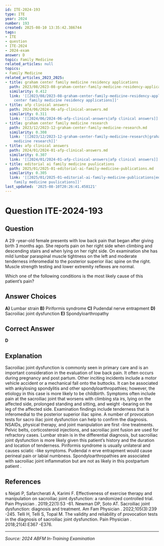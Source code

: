 ```yaml
---
id: ITE-2024-193
type: ITE
year: 2024
number: 193
created: 2025-08-10 13:35:42.386744
tags:
- ITE
- question
- ITE-2024
- 2024-exam
answer: D
topic: Family Medicine
related_articles: null
topics:
- Family Medicine
related_articles_2023_2025:
- title: graham center family medicine residency applications
  path: 2023/08/2023-08-graham-center-family-medicine-residency-applications.md
  similarity: 0.412
  link: '[[2023/08/2023-08-graham-center-family-medicine-residency-applications|graham
    center family medicine residency applications]]'
- title: afp clinical answers
  path: 2024/06/2024-06-afp-clinical-answers.md
  similarity: 0.311
  link: '[[2024/06/2024-06-afp-clinical-answers|afp clinical answers]]'
- title: graham center family medicine research
  path: 2023/12/2023-12-graham-center-family-medicine-research.md
  similarity: 0.308
  link: '[[2023/12/2023-12-graham-center-family-medicine-research|graham center family
    medicine research]]'
- title: afp clinical answers
  path: 2024/01/2024-01-afp-clinical-answers.md
  similarity: 0.307
  link: '[[2024/01/2024-01-afp-clinical-answers|afp clinical answers]]'
- title: editorial ai family medicine puulications
  path: 2025/01/2025-01-editorial-ai-family-medicine-publications.md
  similarity: 0.305
  link: '[[2025/01/2025-01-editorial-ai-family-medicine-publications|editorial ai
    family medicine puulications]]'
last_updated: '2025-08-10T20:26:41.458121'
---
```


# Question ITE-2024-193

## Question
A 29 -year-old female presents with low back pain that began after giving birth 3 months ago. She 
reports pain on her right side when climbing and descending stairs and when lying on her right side. 
On examination she has mild lumbar paraspinal muscle tightness on the left and moderate tenderness inferomedial to the posterior superior iliac spine on the right. Muscle strength testing and lower 
extremity reflexes are normal.  
 
Which one of the following conditions is the most likely cause of this patient’s pain?

## Answer Choices
**A)** Lumbar strain
**B)** Piriformis syndrome
**C)** Pudendal nerve entrapment
**D)** Sacroiliac joint dysfunction
**E)** Spondyloarthropathy

## Correct Answer
**D**

## Explanation
Sacroiliac joint dysfunction is commonly seen in primary care and is an important consideration in the evaluation of low back pain. It often occurs during pregnancy and post partum. Other inciting incidents include a motor vehicle accident or a mechanical fall onto the buttocks. It can be associated with ankylosing spondylitis and other spondyloarthropathies; however, the etiology in this case is more likely to be childbirth. Symptoms often include pain at the sacroiliac joint that worsens with climbing sta irs, lying on the affected side, prolonged standing and sitting, and weight -bearing on the leg of the affected side. Examination findings include tenderness that is inferomedial to the posterior superior iliac spine. A number of provocation tests for sacro iliac joint dysfunction can help to confirm the diagnosis. NSAIDs, physical therapy, and joint manipulation are first -line treatments. Pelvic belts, corticosteroid injections, and sacroiliac joint fusion are used for refractory cases. Lumbar strain is in the differential diagnosis, but sacroiliac joint dysfunction is more likely given this patient’s history and the duration and location of tenderness. Piriformis syndrome is usually unilateral and causes sciatic -like symptoms. Pudendal n erve entrapment would cause perineal pain or labial numbness. Spondyloarthropathies are associated with sacroiliac joint inflammation but are not as likely in this postpartum patient .

## References
s Nejati P, Safarcherati A, Karimi F. Effectiveness of exercise therapy and manipulation on sacroiliac joint dysfunction: a randomized controlled trial. Pain Physician . 2019;22(1):53 -61. Newman DP, Soto AT. Sacroiliac joint dysfunction: diagnosis and treatment. Am Fam Physician . 2022;105(3):239 -245. Telli H, Telli S, Topal M. The validity and reliability of provocation tests in the diagnosis of sacroiliac joint dysfunction. Pain Physician . 2018;21(4):E367 -E376.

---
*Source: 2024 ABFM In-Training Examination*